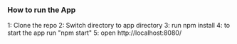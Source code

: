 ### How to run the App

1: Clone the repo
2: Switch directory to app directory
3: run npm install
4: to start the app run "npm start"
5: open http://localhost:8080/